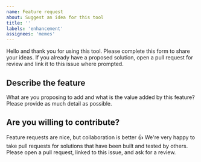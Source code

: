 ```yaml
---
name: Feature request
about: Suggest an idea for this tool
title: ''
labels: 'enhancement'
assignees: 'memes'
---
```


Hello and thank you for using this tool. Please complete this form to share your
ideas. If you already have a proposed solution, open a pull request for review
and link it to this issue where prompted.

## Describe the feature

What are you proposing to add and what is the value added by this feature? Please
provide as much detail as possible.

<!-- markdownlint-disable MD026 -->
## Are you willing to contribute?

Feature requests are nice, but collaboration is better :thumbsup:
We're very happy to take pull requests for solutions that have been built and
tested by others. Please open a pull request, linked to this issue, and ask for
a review.
